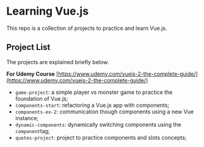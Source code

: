 # Learning Vue.js

This repo is a collection of projects to practice and learn Vue.js.

## Project List

The projects are explained briefly below.

**For Udemy Course** [https://www.udemy.com/vuejs-2-the-complete-guide/](https://www.udemy.com/vuejs-2-the-complete-guide/)

* `game-project`: a simple player vs monster game to practice the foundation of Vue.js;
* `components-start`: refactoring a Vue.js app with components;
* `components-ex-2`: communication though components using a new Vue instance;
* `dynamic-components`: dynamically switching components using the `component`tag;
* `quotes-project`: project to practice components and slots concepts;